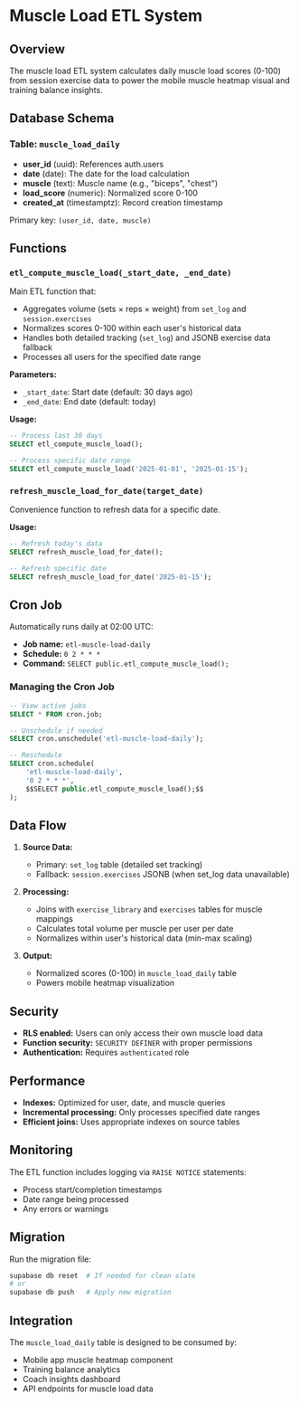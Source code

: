 # Muscle Load ETL System

## Overview
The muscle load ETL system calculates daily muscle load scores (0-100) from session exercise data to power the mobile muscle heatmap visual and training balance insights.

## Database Schema

### Table: `muscle_load_daily`
- **user_id** (uuid): References auth.users
- **date** (date): The date for the load calculation
- **muscle** (text): Muscle name (e.g., "biceps", "chest")
- **load_score** (numeric): Normalized score 0-100
- **created_at** (timestamptz): Record creation timestamp

Primary key: `(user_id, date, muscle)`

## Functions

### `etl_compute_muscle_load(_start_date, _end_date)`
Main ETL function that:
- Aggregates volume (sets × reps × weight) from `set_log` and `session.exercises`
- Normalizes scores 0-100 within each user's historical data
- Handles both detailed tracking (`set_log`) and JSONB exercise data fallback
- Processes all users for the specified date range

**Parameters:**
- `_start_date`: Start date (default: 30 days ago)
- `_end_date`: End date (default: today)

**Usage:**
```sql
-- Process last 30 days
SELECT etl_compute_muscle_load();

-- Process specific date range
SELECT etl_compute_muscle_load('2025-01-01', '2025-01-15');
```

### `refresh_muscle_load_for_date(target_date)`
Convenience function to refresh data for a specific date.

**Usage:**
```sql
-- Refresh today's data
SELECT refresh_muscle_load_for_date();

-- Refresh specific date
SELECT refresh_muscle_load_for_date('2025-01-15');
```

## Cron Job
Automatically runs daily at 02:00 UTC:
- **Job name:** `etl-muscle-load-daily`
- **Schedule:** `0 2 * * *`
- **Command:** `SELECT public.etl_compute_muscle_load();`

### Managing the Cron Job
```sql
-- View active jobs
SELECT * FROM cron.job;

-- Unschedule if needed
SELECT cron.unschedule('etl-muscle-load-daily');

-- Reschedule
SELECT cron.schedule(
    'etl-muscle-load-daily',
    '0 2 * * *',
    $$SELECT public.etl_compute_muscle_load();$$
);
```

## Data Flow
1. **Source Data:** 
   - Primary: `set_log` table (detailed set tracking)
   - Fallback: `session.exercises` JSONB (when set_log data unavailable)

2. **Processing:**
   - Joins with `exercise_library` and `exercises` tables for muscle mappings
   - Calculates total volume per muscle per user per date
   - Normalizes within user's historical data (min-max scaling)

3. **Output:** 
   - Normalized scores (0-100) in `muscle_load_daily` table
   - Powers mobile heatmap visualization

## Security
- **RLS enabled:** Users can only access their own muscle load data
- **Function security:** `SECURITY DEFINER` with proper permissions
- **Authentication:** Requires `authenticated` role

## Performance
- **Indexes:** Optimized for user, date, and muscle queries
- **Incremental processing:** Only processes specified date ranges
- **Efficient joins:** Uses appropriate indexes on source tables

## Monitoring
The ETL function includes logging via `RAISE NOTICE` statements:
- Process start/completion timestamps
- Date range being processed
- Any errors or warnings

## Migration
Run the migration file:
```bash
supabase db reset  # If needed for clean slate
# or
supabase db push   # Apply new migration
```

## Integration
The `muscle_load_daily` table is designed to be consumed by:
- Mobile app muscle heatmap component
- Training balance analytics
- Coach insights dashboard
- API endpoints for muscle load data